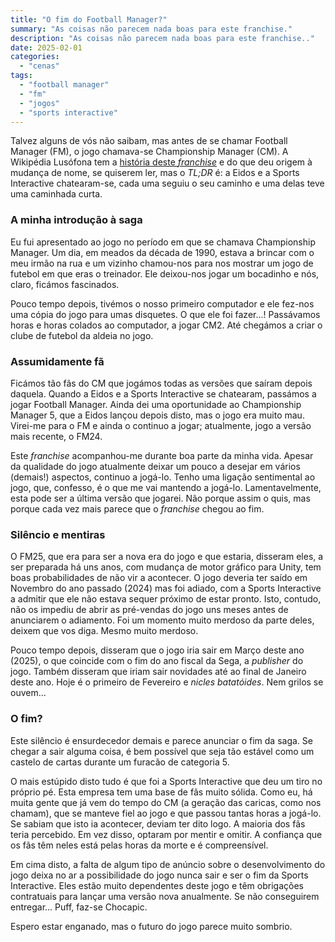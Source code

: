 ```yaml
---
title: "O fim do Football Manager?"
summary: "As coisas não parecem nada boas para este franchise."
description: "As coisas não parecem nada boas para este franchise.."
date: 2025-02-01
categories:
  - "cenas"
tags:
  - "football manager"
  - "fm"
  - "jogos"
  - "sports interactive"
---
```

Talvez alguns de vós não saibam, mas antes de se chamar Football Manager (FM), o jogo chamava-se Championship Manager (CM). A Wikipédia Lusófona tem a [história deste _franchise_](https://pt.wikipedia.org/wiki/Championship_Manager#Hist%C3%B3ria) e do que deu origem à mudança de nome, se quiserem ler, mas o _TL;DR_ é: a Eidos e a Sports Interactive chatearam-se, cada uma seguiu o seu caminho e uma delas teve uma caminhada curta.

### A minha introdução à saga

Eu fui apresentado ao jogo no período em que se chamava Championship Manager. Um dia, em meados da década de 1990, estava a brincar com o meu irmão na rua e um vizinho chamou-nos para nos mostrar um jogo de futebol em que eras o treinador. Ele deixou-nos jogar um bocadinho e nós, claro, ficámos fascinados.

Pouco tempo depois, tivémos o nosso primeiro computador e ele fez-nos uma cópia do jogo para umas disquetes. O que ele foi fazer...! Passávamos horas e horas colados ao computador, a jogar CM2. Até chegámos a criar o clube de futebol da aldeia no jogo.

### Assumidamente fã

Ficámos tão fãs do CM que jogámos todas as versões que saíram depois daquela. Quando a Eidos e a Sports Interactive se chatearam, passámos a jogar Football Manager. Ainda dei uma oportunidade ao Championship Manager 5, que a Eidos lançou depois disto, mas o jogo era muito mau. Virei-me para o FM e ainda o continuo a jogar; atualmente, jogo a versão mais recente, o FM24.

Este _franchise_ acompanhou-me durante boa parte da minha vida. Apesar da qualidade do jogo atualmente deixar um pouco a desejar em vários (demais!) aspectos, continuo a jogá-lo. Tenho uma ligação sentimental ao jogo, que, confesso, é o que me vai mantendo a jogá-lo. Lamentavelmente, esta pode ser a última versão que jogarei. Não porque assim o quis, mas porque cada vez mais parece que o _franchise_ chegou ao fim.

### Silêncio e mentiras

O FM25, que era para ser a nova era do jogo e que estaria, disseram eles, a ser preparada há uns anos, com mudança de motor gráfico para Unity, tem boas probabilidades de não vir a acontecer. O jogo deveria ter saído em Novembro do ano passado (2024) mas foi adiado, com a Sports Interactive a admitir que ele não estava sequer próximo de estar pronto. Isto, contudo, não os impediu de abrir as pré-vendas do jogo uns meses antes de anunciarem o adiamento. Foi um momento muito merdoso da parte deles, deixem que vos diga. Mesmo muito merdoso.

Pouco tempo depois, disseram que o jogo iria sair em Março deste ano (2025), o que coincide com o fim do ano fiscal da Sega, a _publisher_ do jogo. Também disseram que iriam sair novidades até ao final de Janeiro deste ano. Hoje é o primeiro de Fevereiro e _nicles batatóides_. Nem grilos se ouvem...

### O fim?

Este silêncio é ensurdecedor demais e parece anunciar o fim da saga. Se chegar a sair alguma coisa, é bem possível que seja tão estável como um castelo de cartas durante um furacão de categoria 5.

O mais estúpido disto tudo é que foi a Sports Interactive que deu um tiro no próprio pé. Esta empresa tem uma base de fãs muito sólida. Como eu, há muita gente que já vem do tempo do CM (a geração das caricas, como nos chamam), que se manteve fiel ao jogo e que passou tantas horas a jogá-lo. Se sabiam que isto ia acontecer, deviam ter dito logo. A maioria dos fãs teria percebido. Em vez disso, optaram por mentir e omitir. A confiança que os fãs têm neles está pelas horas da morte e é compreensível.

Em cima disto, a falta de algum tipo de anúncio sobre o desenvolvimento do jogo deixa no ar a possibilidade do jogo nunca sair e ser o fim da Sports Interactive. Eles estão muito dependentes deste jogo e têm obrigações contratuais para lançar uma versão nova anualmente. Se não conseguirem entregar... Puff, faz-se Chocapic.

Espero estar enganado, mas o futuro do jogo parece muito sombrio.